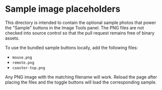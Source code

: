 # Sample image placeholders

This directory is intended to contain the optional sample photos that power the "Sample" buttons in the Image Tools panel. The PNG files are not checked into source control so that the pull request remains free of binary assets.

To use the bundled sample buttons locally, add the following files:

- `mouse.png`
- `remote.png`
- `coaster-top.png`

Any PNG image with the matching filename will work. Reload the page after placing the files and the toggle buttons will load the corresponding sample.
